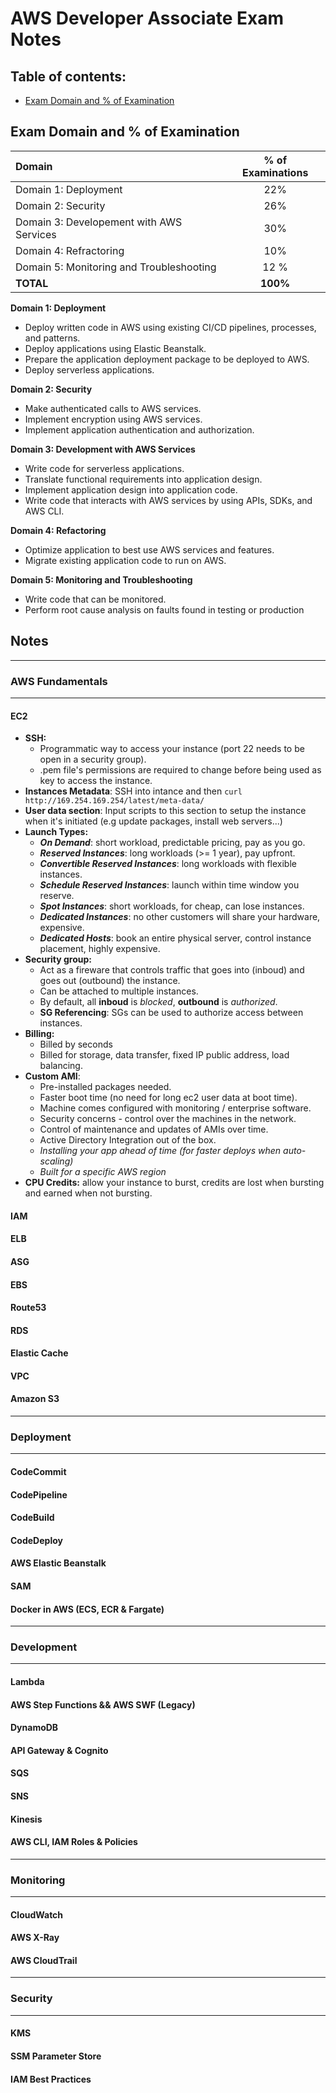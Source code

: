 # AWS Developer Associate Exam Notes

## Table of contents: 
  - [Exam Domain and % of Examination](#exam-domain-and--of-examination)


## Exam Domain and % of Examination

Domain|% of Examinations
|:----|:----------------:|
| Domain 1: Deployment | 22% |
| Domain 2: Security | 26% |
| Domain 3: Developement with AWS Services | 30% |
| Domain 4: Refractoring | 10% |
| Domain 5: Monitoring and Troubleshooting | 12 % |
| **TOTAL** | **100%** |

**Domain 1: Deployment**
- Deploy written code in AWS using existing CI/CD pipelines, processes, and patterns. 
- Deploy applications using Elastic Beanstalk.  
- Prepare the application deployment package to be deployed to AWS.  
- Deploy serverless applications.  
 
**Domain 2: Security**  
- Make authenticated calls to AWS services.  
- Implement encryption using AWS services.  
- Implement application authentication and authorization. 
 
**Domain 3: Development with AWS Services**  
- Write code for serverless applications. 
- Translate functional requirements into application design. 
- Implement application design into application code. 
- Write code that interacts with AWS services by using APIs, SDKs, and AWS CLI. 
 
**Domain 4: Refactoring**  
- Optimize application to best use AWS services and features. 
- Migrate existing application code to run on AWS. 
 
**Domain 5: Monitoring and Troubleshooting**  
- Write code that can be monitored. 
- Perform root cause analysis on faults found in testing or production

## Notes
---
### **AWS Fundamentals**
---
#### EC2
- **SSH:**
  - Programmatic way to access your instance (port 22 needs to be open in a security group).
  - .pem file's permissions are required to change before being used as key to access the instance.
- **Instances Metadata**: SSH into intance and then `curl http://169.254.169.254/latest/meta-data/`
- **User data section**: Input scripts to this section to setup the instance when it's initiated (e.g update packages, install web servers...)
- **Launch Types:**
  - ***On Demand***: short workload, predictable pricing, pay as you go. 
  - ***Reserved Instances***: long workloads (>= 1 year), pay upfront.
  - ***Convertible Reserved Instances***: long workloads with flexible instances.
  - ***Schedule Reserved Instances***: launch within time window you reserve.
  - ***Spot Instances***: short workloads, for cheap, can lose instances.
  - ***Dedicated Instances***: no other customers will share your hardware, expensive.
  - ***Dedicated Hosts***: book an entire physical server, control instance placement, highly expensive. 
- **Security group:**
  - Act as a fireware that controls traffic that goes into (inboud) and goes out (outbound) the instance.
  - Can be attached to multiple instances.
  - By default, all **inboud** is *blocked*, **outbound** is *authorized*.
  - **SG Referencing**: SGs can be used to authorize access between instances.
- **Billing:**
  - Billed by seconds
  - Billed for storage, data transfer, fixed IP public address, load balancing.
- **Custom AMI**:
  - Pre-installed packages needed.
  - Faster boot time (no need for long ec2 user data at boot time).
  - Machine comes configured with monitoring / enterprise software.
  - Security concerns - control over the machines in the network.
  - Control of maintenance and updates of AMIs over time.
  - Active Directory Integration out of the box.
  - *Installing your app ahead of time (for faster deploys when auto-scaling)*
  - *Built for a specific AWS region*
- **CPU Credits:** allow your instance to burst, credits are lost when bursting and earned when not bursting.  
#### IAM
#### ELB
#### ASG
#### EBS
#### Route53
#### RDS
#### Elastic Cache
#### VPC
#### Amazon S3
---
### **Deployment**
---
#### CodeCommit
#### CodePipeline
#### CodeBuild
#### CodeDeploy
#### AWS Elastic Beanstalk
#### SAM
#### Docker in AWS (ECS, ECR & Fargate)
---

### **Development**
---
#### Lambda
#### AWS Step Functions && AWS SWF (Legacy)
#### DynamoDB
#### API Gateway & Cognito
#### SQS
#### SNS
#### Kinesis
#### AWS CLI, IAM Roles & Policies
---

### **Monitoring**
---
#### CloudWatch
#### AWS X-Ray
#### AWS CloudTrail
---

### **Security**
---
#### KMS
#### SSM Parameter Store
#### IAM Best Practices






